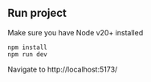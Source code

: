 ## Run project

Make sure you have Node v20+ installed

```
npm install
npm run dev
```

Navigate to http://localhost:5173/
